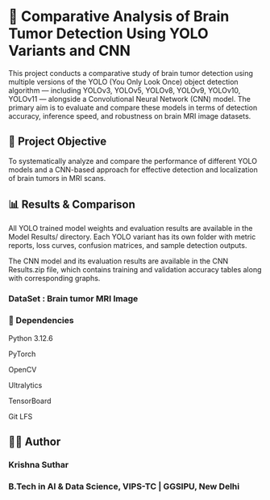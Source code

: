 # 🧠 Comparative Analysis of Brain Tumor Detection Using YOLO Variants and CNN

This project conducts a comparative study of brain tumor detection using multiple versions of the YOLO (You Only Look Once) object detection algorithm — including YOLOv3, YOLOv5, YOLOv8, YOLOv9, YOLOv10, YOLOv11 — alongside a Convolutional Neural Network (CNN) model. The primary aim is to evaluate and compare these models in terms of detection accuracy, inference speed, and robustness on brain MRI image datasets.

## 🧪 Project Objective

To systematically analyze and compare the performance of different YOLO models and a CNN-based approach for effective detection and localization of brain tumors in MRI scans.

## 📊 Results & Comparison
All YOLO trained model weights and evaluation results are available in the Model Results/ directory. Each YOLO variant has its own folder with metric reports, loss curves, confusion matrices, and sample detection outputs.

The CNN model and its evaluation results are available in the CNN Results.zip file, which contains training and validation accuracy tables along with corresponding graphs.

### DataSet : Brain tumor MRI Image

### 📌 Dependencies
Python 3.12.6

PyTorch

OpenCV

Ultralytics

TensorBoard

Git LFS

## 👨‍💻 Author
### Krishna Suthar
### B.Tech in AI & Data Science, VIPS-TC | GGSIPU, New Delhi
